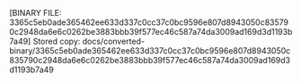 [BINARY FILE: 3365c5eb0ade365462ee633d337c0cc37c0bc9596e807d8943050c835790c2948da6e6c0262be3883bbb39f577ec46c587a74da3009ad169d3d1193b7a49]
Stored copy: docs/converted-binary/3365c5eb0ade365462ee633d337c0cc37c0bc9596e807d8943050c835790c2948da6e6c0262be3883bbb39f577ec46c587a74da3009ad169d3d1193b7a49
